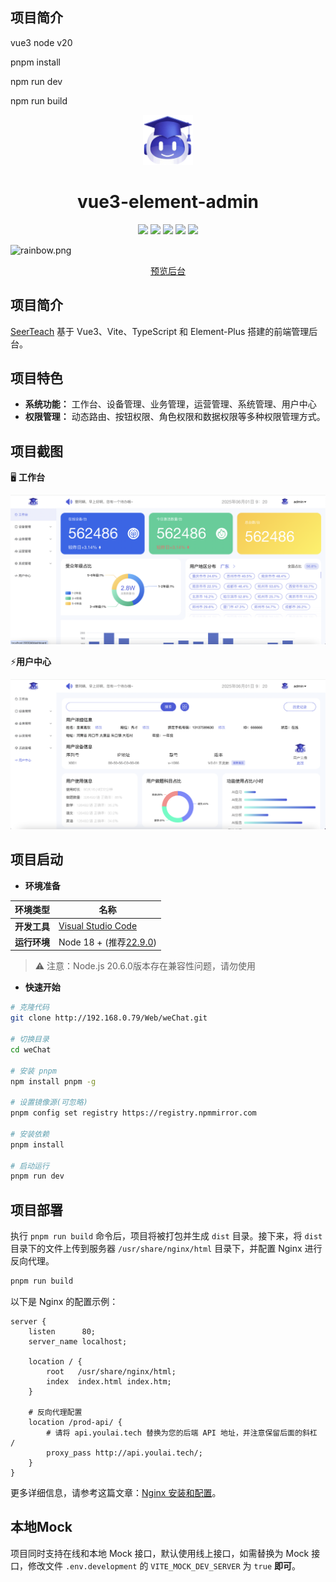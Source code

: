 ## 项目简介

vue3
node v20

pnpm install

npm run dev

npm run build

<div align="center">
  <img alt="vue3-element-admin" width="80" height="80" src="./src/assets/logo@2x.png">
  <h1>vue3-element-admin</h1>

  <img src="https://img.shields.io/badge/Vue-3.5.13-brightgreen.svg"/>
  <img src="https://img.shields.io/badge/Vite-6.2.2-green.svg"/>
  <img src="https://img.shields.io/badge/Element Plus-2.9.9-blue.svg"/>
  <img src="https://img.shields.io/badge/license-MIT-green.svg"/>
  <a href="#" target="_blank">
      <img src="https://img.shields.io/badge/Author-SeerTeach-orange.svg"/>
  </a>

</div>

![](https://foruda.gitee.com/images/1708618984641188532/a7cca095_716974.png "rainbow.png")


<div align="center">
  <a target="_blank" href="#">预览后台</a> 
</div>


## 项目简介

[SeerTeach](http://192.168.0.79/Web/weChat.git) 基于 Vue3、Vite、TypeScript 和 Element-Plus 搭建的前端管理后台。 


## 项目特色

- **系统功能：** 工作台、设备管理、业务管理，运营管理、系统管理、用户中心
- **权限管理：** 动态路由、按钮权限、角色权限和数据权限等多种权限管理方式。



## 项目截图

🖥️ **工作台**

<img alt="vue3-element-admin" src="./src/assets/example/example1.png">

⚡**用户中心**

<img alt="vue3-element-admin" src="./src/assets/example/example2.png">



## 项目启动


- **环境准备**

| 环境类型       | 名称                     |
|----------------|-----------------------------|
| **开发工具**   | [Visual Studio Code](https://code.visualstudio.com/Download) |
| **运行环境**   | Node 18 + (推荐[22.9.0](https://npmmirror.com/mirrors/node/v22.9.0/))  |
> ⚠️ 注意：Node.js 20.6.0版本存在兼容性问题，请勿使用


- **快速开始**

```bash
# 克隆代码
git clone http://192.168.0.79/Web/weChat.git

# 切换目录
cd weChat

# 安装 pnpm
npm install pnpm -g

# 设置镜像源(可忽略)
pnpm config set registry https://registry.npmmirror.com

# 安装依赖
pnpm install

# 启动运行
pnpm run dev
```


## 项目部署

执行 `pnpm run build` 命令后，项目将被打包并生成 `dist` 目录。接下来，将 `dist` 目录下的文件上传到服务器 `/usr/share/nginx/html` 目录下，并配置 Nginx 进行反向代理。

```bash
pnpm run build
```

以下是 Nginx 的配置示例：

```nginx
server {
    listen      80;
    server_name localhost;

    location / {
        root   /usr/share/nginx/html;
        index  index.html index.htm;
    }

    # 反向代理配置
    location /prod-api/ {
        # 请将 api.youlai.tech 替换为您的后端 API 地址，并注意保留后面的斜杠 /
        proxy_pass http://api.youlai.tech/;
    }
}
```

更多详细信息，请参考这篇文章：[Nginx 安装和配置](https://blog.csdn.net/u013737132/article/details/145667694)。

## 本地Mock

项目同时支持在线和本地 Mock 接口，默认使用线上接口，如需替换为 Mock 接口，修改文件 `.env.development` 的 `VITE_MOCK_DEV_SERVER` 为  `true` **即可**。